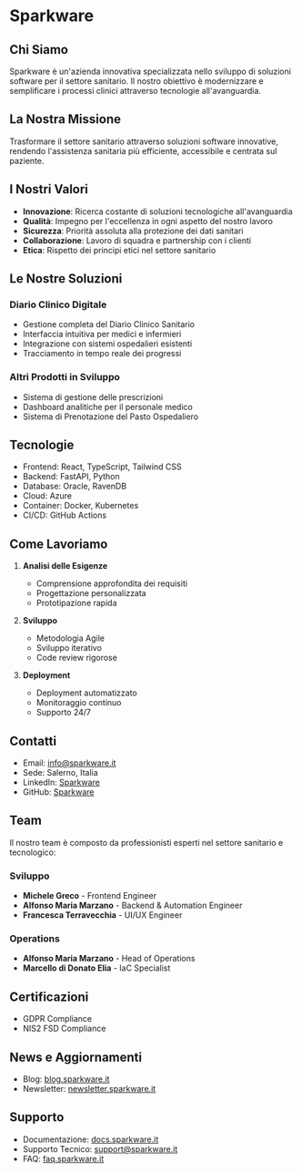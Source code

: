 # Sparkware

## Chi Siamo
Sparkware è un'azienda innovativa specializzata nello sviluppo di soluzioni software per il settore sanitario. 
Il nostro obiettivo è modernizzare e semplificare i processi clinici attraverso tecnologie all'avanguardia.

## La Nostra Missione
Trasformare il settore sanitario attraverso soluzioni software innovative, rendendo l'assistenza sanitaria più efficiente, accessibile e centrata sul paziente.

## I Nostri Valori
- **Innovazione**: Ricerca costante di soluzioni tecnologiche all'avanguardia
- **Qualità**: Impegno per l'eccellenza in ogni aspetto del nostro lavoro
- **Sicurezza**: Priorità assoluta alla protezione dei dati sanitari
- **Collaborazione**: Lavoro di squadra e partnership con i clienti
- **Etica**: Rispetto dei principi etici nel settore sanitario

## Le Nostre Soluzioni

### Diario Clinico Digitale
- Gestione completa del Diario Clinico Sanitario
- Interfaccia intuitiva per medici e infermieri
- Integrazione con sistemi ospedalieri esistenti
- Tracciamento in tempo reale dei progressi

### Altri Prodotti in Sviluppo
- Sistema di gestione delle prescrizioni
- Dashboard analitiche per il personale medico
- Sistema di Prenotazione del Pasto Ospedaliero

## Tecnologie
- Frontend: React, TypeScript, Tailwind CSS
- Backend: FastAPI, Python
- Database: Oracle, RavenDB
- Cloud: Azure
- Container: Docker, Kubernetes
- CI/CD: GitHub Actions

## Come Lavoriamo
1. **Analisi delle Esigenze**
   - Comprensione approfondita dei requisiti
   - Progettazione personalizzata
   - Prototipazione rapida

2. **Sviluppo**
   - Metodologia Agile
   - Sviluppo iterativo
   - Code review rigorose

3. **Deployment**
   - Deployment automatizzato
   - Monitoraggio continuo
   - Supporto 24/7

## Contatti
- Email: info@sparkware.it
- Sede: Salerno, Italia
- LinkedIn: [Sparkware](https://linkedin.com/company/SparkwareIT)
- GitHub: [Sparkware](https://github.com/SparkwareIT)

## Team

Il nostro team è composto da professionisti esperti nel settore sanitario e tecnologico:

### Sviluppo
- **Michele Greco** - Frontend Engineer
- **Alfonso Maria Marzano** - Backend & Automation Engineer
- **Francesca Terravecchia** - UI/UX Engineer

### Operations
- **Alfonso Maria Marzano** - Head of Operations
- **Marcello di Donato Elia** - IaC Specialist

## Certificazioni
- GDPR Compliance
- NIS2 FSD Compliance

## News e Aggiornamenti
- Blog: [blog.sparkware.it](https://blog.sparkware.it)
- Newsletter: [newsletter.sparkware.it](https://newsletter.sparkware.it)

## Supporto
- Documentazione: [docs.sparkware.it](https://docs.sparkware.it)
- Supporto Tecnico: support@sparkware.it
- FAQ: [faq.sparkware.it](https://faq.sparkware.it)
